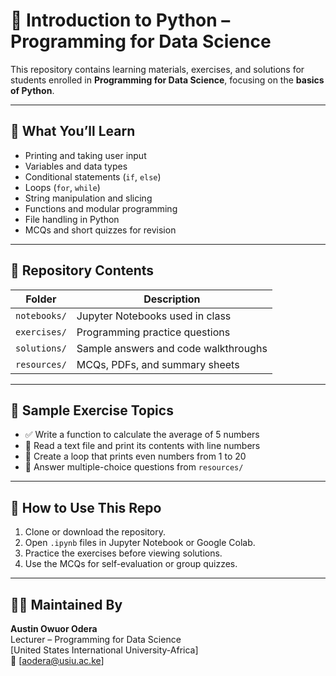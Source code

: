 # 🐍 Introduction to Python – Programming for Data Science

This repository contains learning materials, exercises, and solutions for students enrolled in **Programming for Data Science**, focusing on the **basics of Python**.

---

## 📌 What You’ll Learn

- Printing and taking user input
- Variables and data types
- Conditional statements (`if`, `else`)
- Loops (`for`, `while`)
- String manipulation and slicing
- Functions and modular programming
- File handling in Python
- MCQs and short quizzes for revision

---

## 📁 Repository Contents

| Folder | Description |
|--------|-------------|
| `notebooks/` | Jupyter Notebooks used in class |
| `exercises/` | Programming practice questions |
| `solutions/` | Sample answers and code walkthroughs |
| `resources/` | MCQs, PDFs, and summary sheets |

---

## 🧪 Sample Exercise Topics

- ✅ Write a function to calculate the average of 5 numbers  
- 📁 Read a text file and print its contents with line numbers  
- 🔁 Create a loop that prints even numbers from 1 to 20  
- 🧠 Answer multiple-choice questions from `resources/`

---

## 📖 How to Use This Repo

1. Clone or download the repository.
2. Open `.ipynb` files in Jupyter Notebook or Google Colab.
3. Practice the exercises before viewing solutions.
4. Use the MCQs for self-evaluation or group quizzes.

---

## 👨‍🏫 Maintained By

**Austin Owuor Odera**  
Lecturer – Programming for Data Science  
[United States International University-Africa]  
📧 [aodera@usiu.ac.ke]
